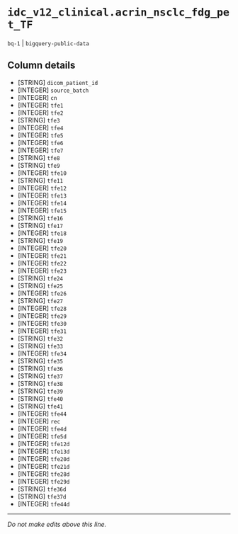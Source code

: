 # `idc_v12_clinical.acrin_nsclc_fdg_pet_TF`
`bq-1` | `bigquery-public-data`

## Column details
* [STRING]    `dicom_patient_id`
* [INTEGER]   `source_batch`
* [INTEGER]   `cn`
* [INTEGER]   `tfe1`
* [INTEGER]   `tfe2`
* [STRING]    `tfe3`
* [INTEGER]   `tfe4`
* [INTEGER]   `tfe5`
* [INTEGER]   `tfe6`
* [INTEGER]   `tfe7`
* [STRING]    `tfe8`
* [STRING]    `tfe9`
* [INTEGER]   `tfe10`
* [STRING]    `tfe11`
* [INTEGER]   `tfe12`
* [INTEGER]   `tfe13`
* [INTEGER]   `tfe14`
* [INTEGER]   `tfe15`
* [STRING]    `tfe16`
* [STRING]    `tfe17`
* [INTEGER]   `tfe18`
* [STRING]    `tfe19`
* [INTEGER]   `tfe20`
* [INTEGER]   `tfe21`
* [INTEGER]   `tfe22`
* [INTEGER]   `tfe23`
* [STRING]    `tfe24`
* [STRING]    `tfe25`
* [INTEGER]   `tfe26`
* [STRING]    `tfe27`
* [INTEGER]   `tfe28`
* [INTEGER]   `tfe29`
* [INTEGER]   `tfe30`
* [INTEGER]   `tfe31`
* [STRING]    `tfe32`
* [STRING]    `tfe33`
* [INTEGER]   `tfe34`
* [STRING]    `tfe35`
* [STRING]    `tfe36`
* [STRING]    `tfe37`
* [STRING]    `tfe38`
* [STRING]    `tfe39`
* [STRING]    `tfe40`
* [STRING]    `tfe41`
* [INTEGER]   `tfe44`
* [INTEGER]   `rec`
* [INTEGER]   `tfe4d`
* [INTEGER]   `tfe5d`
* [INTEGER]   `tfe12d`
* [INTEGER]   `tfe13d`
* [INTEGER]   `tfe20d`
* [INTEGER]   `tfe21d`
* [INTEGER]   `tfe28d`
* [INTEGER]   `tfe29d`
* [STRING]    `tfe36d`
* [STRING]    `tfe37d`
* [INTEGER]   `tfe44d`

-------------------------------------------------------------------------------
*Do not make edits above this line.*
